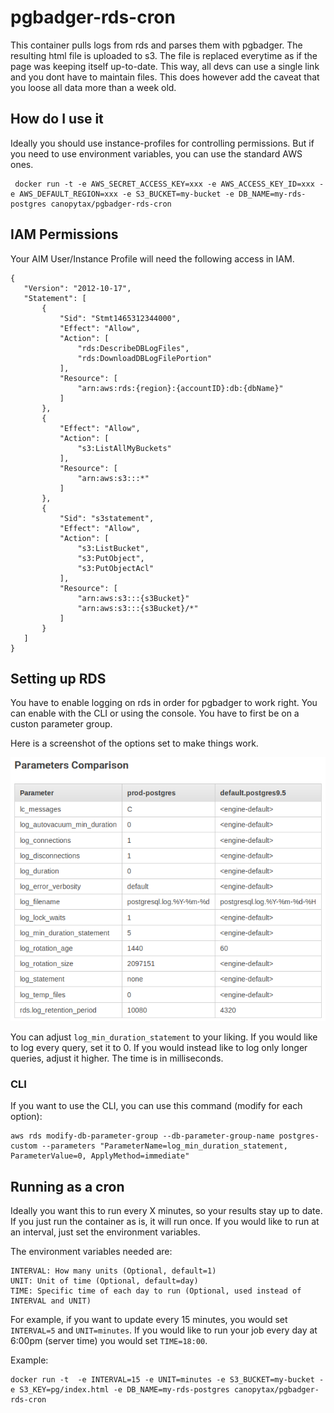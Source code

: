 # pgbadger-rds-cron

This container pulls logs from rds and parses them with pgbadger.
The resulting html file is uploaded to s3. 
The file is replaced everytime as if the page was keeping itself up-to-date.
This way, all devs can use a single link and you dont have to maintain files.
This does however add the caveat that you loose all data more than a week old.


## How do I use it

Ideally you should use instance-profiles for controlling permissions.
But if you need to use environment variables, you can use the standard AWS ones.

     docker run -t -e AWS_SECRET_ACCESS_KEY=xxx -e AWS_ACCESS_KEY_ID=xxx -e AWS_DEFAULT_REGION=xxx -e S3_BUCKET=my-bucket -e DB_NAME=my-rds-postgres canopytax/pgbadger-rds-cron
      
## IAM Permissions
 
Your AIM User/Instance Profile will need the following access in IAM. 

```
{
   "Version": "2012-10-17",
   "Statement": [
       {
           "Sid": "Stmt1465312344000",
           "Effect": "Allow",
           "Action": [
               "rds:DescribeDBLogFiles",
               "rds:DownloadDBLogFilePortion"
           ],
           "Resource": [
               "arn:aws:rds:{region}:{accountID}:db:{dbName}"
           ]
       },
       {
           "Effect": "Allow",
           "Action": [
               "s3:ListAllMyBuckets"
           ],
           "Resource": [
               "arn:aws:s3:::*"
           ]
       },
       {
           "Sid": "s3statement",
           "Effect": "Allow",
           "Action": [
               "s3:ListBucket",
               "s3:PutObject",
               "s3:PutObjectAcl"
           ],
           "Resource": [
               "arn:aws:s3:::{s3Bucket}"
               "arn:aws:s3:::{s3Bucket}/*"
           ]
       }
   ]
}
``` 

## Setting up RDS

You have to enable logging on rds in order for pgbadger to work right.
You can enable with the CLI or using the console. You have to first be on a custon parameter group.

Here is a screenshot of the options set to make things work.

![image](/parameters.png?raw=true "RDS Parameters")

You can adjust `log_min_duration_statement` to your liking. 
If you would like to log every query, set it to 0. 
If you would instead like to log only longer queries, adjust it higher. 
The time is in milliseconds.

### CLI
 
If you want to use the CLI, you can use this command (modify for each option):

```
aws rds modify-db-parameter-group --db-parameter-group-name postgres-custom --parameters "ParameterName=log_min_duration_statement, ParameterValue=0, ApplyMethod=immediate"
```

## Running as a cron

Ideally you want this to run every X minutes, so your results stay up to date.
If you just run the container as is, it will run once. 
If you would like to run at an interval, just set the environment variables.

The environment variables needed are:

    INTERVAL: How many units (Optional, default=1)
    UNIT: Unit of time (Optional, default=day)
    TIME: Specific time of each day to run (Optional, used instead of INTERVAL and UNIT)
    
For example, if you want to update every 15 minutes, you would set `INTERVAL=5` and `UNIT=minutes`.
If you would like to run your job every day at 6:00pm (server time) you would set `TIME=18:00`.


Example:

    docker run -t  -e INTERVAL=15 -e UNIT=minutes -e S3_BUCKET=my-bucket -e S3_KEY=pg/index.html -e DB_NAME=my-rds-postgres canopytax/pgbadger-rds-cron
